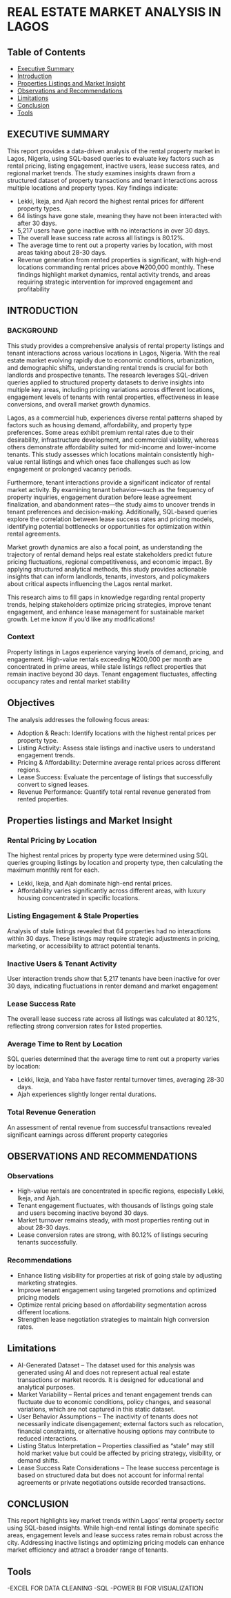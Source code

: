  # REAL ESTATE MARKET ANALYSIS IN LAGOS

## Table of Contents
- [Executive Summary](#executive-summary)
- [Introduction](#introduction)
- [Properties Listings and Market Insight](#properties-listings-and-market-insight)
- [Observations and Recommendations](#observations-and-recommendations)
- [Limitations](#limitations)
- [Conclusion](#conclusion)
- [Tools](#tools)

 
 ## EXECUTIVE SUMMARY
This report provides a data-driven analysis of the rental property market in Lagos, Nigeria, using SQL-based queries to evaluate key factors such as rental pricing, listing engagement, inactive users, lease success rates, and regional market trends. The study examines insights drawn from a structured dataset of property transactions and tenant interactions across multiple locations and property types.
Key findings indicate:
- Lekki, Ikeja, and Ajah record the highest rental prices for different property types.
- 64 listings have gone stale, meaning they have not been interacted with after 30 days.
- 5,217 users have gone inactive with no interactions in over 30 days.
- The overall lease success rate across all listings is 80.12%.
- The average time to rent out a property varies by location, with most areas taking about 28-30 days.
- Revenue generation from rented properties is significant, with high-end locations commanding rental prices above ₦200,000 monthly.
These findings highlight market dynamics, rental activity trends, and areas requiring strategic intervention for improved engagement and profitability

## INTRODUCTION
### BACKGROUND
This study provides a comprehensive analysis of rental property listings and tenant interactions across various locations in Lagos, Nigeria. With the real estate market evolving rapidly due to economic conditions, urbanization, and demographic shifts, understanding rental trends is crucial for both landlords and prospective tenants. The research leverages SQL-driven queries applied to structured property datasets to derive insights into multiple key areas, including pricing variations across different locations, engagement levels of tenants with rental properties, effectiveness in lease conversions, and overall market growth dynamics.

Lagos, as a commercial hub, experiences diverse rental patterns shaped by factors such as housing demand, affordability, and property type preferences. Some areas exhibit premium rental rates due to their desirability, infrastructure development, and commercial viability, whereas others demonstrate affordability suited for mid-income and lower-income tenants. This study assesses which locations maintain consistently high-value rental listings and which ones face challenges such as low engagement or prolonged vacancy periods.

Furthermore, tenant interactions provide a significant indicator of rental market activity. By examining tenant behavior—such as the frequency of property inquiries, engagement duration before lease agreement finalization, and abandonment rates—the study aims to uncover trends in tenant preferences and decision-making. Additionally, SQL-based queries explore the correlation between lease success rates and pricing models, identifying potential bottlenecks or opportunities for optimization within rental agreements.

Market growth dynamics are also a focal point, as understanding the trajectory of rental demand helps real estate stakeholders predict future pricing fluctuations, regional competitiveness, and economic impact. By applying structured analytical methods, this study provides actionable insights that can inform landlords, tenants, investors, and policymakers about critical aspects influencing the Lagos rental market.

This research aims to fill gaps in knowledge regarding rental property trends, helping stakeholders optimize pricing strategies, improve tenant engagement, and enhance lease management for sustainable market growth.
Let me know if you’d like any modifications!

### Context
Property listings in Lagos experience varying levels of demand, pricing, and engagement. High-value rentals exceeding ₦200,000 per month are concentrated in prime areas, while stale listings reflect properties that remain inactive beyond 30 days. Tenant engagement fluctuates, affecting occupancy rates and rental market stability

## Objectives
The analysis addresses the following focus areas:
- Adoption & Reach: Identify locations with the highest rental prices per property type.
- Listing Activity: Assess stale listings and inactive users to understand engagement trends.
- Pricing & Affordability: Determine average rental prices across different regions.
- Lease Success: Evaluate the percentage of listings that successfully convert to signed leases.
- Revenue Performance: Quantify total rental revenue generated from rented properties.

## Properties listings and Market Insight

### Rental Pricing by Location
The highest rental prices by property type were determined using SQL queries grouping listings by location and property type, then calculating the maximum monthly rent for each.
- Lekki, Ikeja, and Ajah dominate high-end rental prices.
- Affordability varies significantly across different areas, with luxury housing concentrated in specific locations.
### Listing Engagement & Stale Properties
Analysis of stale listings revealed that 64 properties had no interactions within 30 days. These listings may require strategic adjustments in pricing, marketing, or accessibility to attract potential tenants.
### Inactive Users & Tenant Activity
User interaction trends show that 5,217 tenants have been inactive for over 30 days, indicating fluctuations in renter demand and market engagement
### Lease Success Rate
The overall lease success rate across all listings was calculated at 80.12%, reflecting strong conversion rates for listed properties.
### Average Time to Rent by Location
SQL queries determined that the average time to rent out a property varies by location:
- Lekki, Ikeja, and Yaba have faster rental turnover times, averaging 28-30 days.
- Ajah experiences slightly longer rental durations.
### Total Revenue Generation
An assessment of rental revenue from successful transactions revealed significant earnings across different property categories

## OBSERVATIONS AND RECOMMENDATIONS

### Observations
- High-value rentals are concentrated in specific regions, especially Lekki, Ikeja, and Ajah.
- Tenant engagement fluctuates, with thousands of listings going stale and users becoming inactive beyond 30 days.
- Market turnover remains steady, with most properties renting out in about 28-30 days.
- Lease conversion rates are strong, with 80.12% of listings securing tenants successfully.
### Recommendations
- Enhance listing visibility for properties at risk of going stale by adjusting marketing strategies.
- Improve tenant engagement using targeted promotions and optimized pricing models
- Optimize rental pricing based on affordability segmentation across different locations.
- Strengthen lease negotiation strategies to maintain high conversion rates.

## Limitations
- AI-Generated Dataset – The dataset used for this analysis was generated using AI and does not represent actual real estate transactions or market records. It is designed for educational and analytical purposes.
- Market Variability – Rental prices and tenant engagement trends can fluctuate due to economic conditions, policy changes, and seasonal variations, which are not captured in this static dataset.
- User Behavior Assumptions – The inactivity of tenants does not necessarily indicate disengagement; external factors such as relocation, financial constraints, or alternative housing options may contribute to reduced interactions.
- Listing Status Interpretation – Properties classified as “stale” may still hold market value but could be affected by pricing strategy, visibility, or demand shifts.
- Lease Success Rate Considerations – The lease success percentage is based on structured data but does not account for informal rental agreements or private negotiations outside recorded transactions.


## CONCLUSION
This report highlights key market trends within Lagos’ rental property sector using SQL-based insights. While high-end rental listings dominate specific areas, engagement levels and lease success rates remain robust across the city. Addressing inactive listings and optimizing pricing models can enhance market efficiency and attract a broader range of tenants.

## Tools
-EXCEL FOR DATA CLEANING
-SQL 
-POWER BI FOR VISUALIZATION





